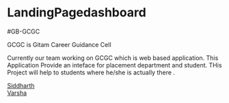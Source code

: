 # LandingPagedashboard

#GB-GCGC


GCGC is Gitam Career Guidance Cell

Currently our team working on GCGC which is web based application.
This Application Provide an inteface for placement department and student.
THis Project will help to students where he/she is actually there .


<a href="https://github.com/sidrockzz">
    Siddharth
</a><br/>
<a href="https://github.com/gvsreevarsha/">
  Varsha
</a>
